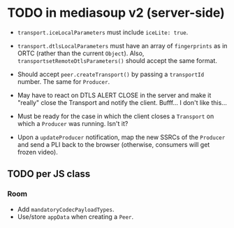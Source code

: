 # TODO in mediasoup v2 (server-side)

* `transport.iceLocalParameters` must include `iceLite: true`.

* `transport.dtlsLocalParameters` must have an array of `fingerprints` as in ORTC (rather than the current `Object`). Also, `transportsetRemoteDtlsParameters()` should accept the same format.

* Should accept `peer.createTransport()` by passing a `transportId` number. The same for `Producer`.

* May have to react on DTLS ALERT CLOSE in the server and make it "really" close the Transport and notify the client. Bufff... I don't like this...

* Must be ready for the case in which the client closes a `Transport` on which a `Producer` was running. Isn't it?

* Upon a `updateProducer` notification, map the new SSRCs of the `Producer` and send a PLI back to the browser (otherwise, consumers will get frozen video).



## TODO per JS class

### Room

* Add `mandatoryCodecPayloadTypes`.
* Use/store `appData` when creating a `Peer`.
